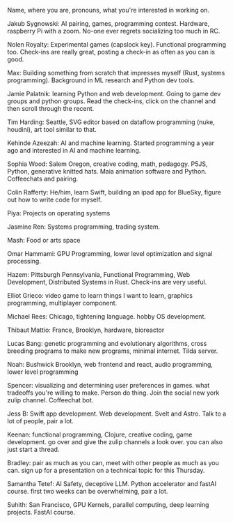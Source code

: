 Name, where you are, pronouns, what you're interested in working on.  

Jakub Sygnowski: AI pairing, games, programming contest.  Hardware, raspberry Pi with a zoom.  No-one ever regrets socializing too much in RC.  

Nolen Royalty: Experimental games (capslock key).  Functional programming too.  Check-ins are really great, posting a check-in as often as you can is good.  

Max: Building something from scratch that impresses myself (Rust, systems programming).  Background in ML research and Python dev tools.  

Jamie Palatnik: learning Python and web development.  Going to game dev groups and python groups.  Read the check-ins, click on the channel and then scroll through the recent.  

Tim Harding: Seattle, SVG editor based on dataflow programming (nuke, houdini), art tool similar to that.  

Kehinde Azeezah: AI and machine learning.  Started programming a year ago and interested in AI and machine learning.  

Sophia Wood: Salem Oregon, creative coding, math, pedagogy.  P5JS, Python, generative knitted hats.  Maia animation software and Python.  Coffeechats and pairing.  

Colin Rafferty: He/him, learn Swift, building an ipad app for BlueSky, figure out how to write code for myself.  

Piya: Projects on operating systems

Jasmine Ren: Systems programming, trading system.  

Mash: Food or arts space

Omar Hammami: GPU Programming, lower level optimization and signal processing.  

Hazem: Pittsburgh Pennsylvania, Functional Programming, Web Development, Distributed Systems in Rust.  Check-ins are very useful.  

Elliot Grieco: video game to learn things I want to learn, graphics programming, multiplayer component.  

Michael Rees: Chicago, tightening language.  hobby OS development.  

Thibaut Mattio: France, Brooklyn, hardware, bioreactor

Lucas Bang: genetic programming and evolutionary algorithms, cross breeding programs to make new programs, minimal internet.  Tilda server.  

Noah: Bushwick Brooklyn, web frontend and react, audio programming, lower level programming

Spencer: visualizing and determining user preferences in games.  what tradeoffs you're willing to make.  Person do thing.  Join the social new york zulip channel.  Coffeechat bot.  

Jess B: Swift app development.  Web development.  Svelt and Astro.  Talk to a lot of people, pair a lot.  

Keenan: functional programming, Clojure, creative coding, game development.  go over and give the zulip channels a look over.  you can also just start a thread.  

Bradley: pair as much as you can, meet with other people as much as you can.   sign up for a presentation on a technical topic for this Thursday.  

Samantha Tetef: AI Safety, deceptive LLM.  Python accelerator and fastAI course.  first two weeks can be overwhelming, pair a lot.  

Suhith: San Francisco, GPU Kernels, parallel computing, deep learning projects.  FastAI course.  